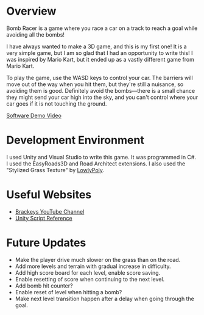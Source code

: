 # Overview

Bomb Racer is a game where you race a car on a track to reach a goal while avoiding all the bombs!

I have always wanted to make a 3D game, and this is my first one! It is a very simple game, but I am so glad that I had an opportunity to write this! I was inspired by Mario Kart, but it ended up as a vastly different game from Mario Kart. 

To play the game, use the WASD keys to control your car. The barriers will move out of the way when you hit them, but they're still a nuisance, so avoiding them is good. Definitely avoid the bombs—there is a small chance they might send your car high into the sky, and you can't control where your car goes if it is not touching the ground.

[Software Demo Video](http://youtube.link.goes.here)

# Development Environment

I used Unity and Visual Studio to write this game. It was programmed in C#. I used the EasyRoads3D and Road Architect extensions. I also used the "Stylized Grass Texture" by [LowlyPoly](https://assetstore.unity.com/publishers/16677). 


# Useful Websites

* [Brackeys YouTube Channel](https://www.youtube.com/channel/UCYbK_tjZ2OrIZFBvU6CCMiA)
* [Unity Script Reference](https://docs.unity3d.com/ScriptReference/)

# Future Updates

* Make the player drive much slower on the grass than on the road.
* Add more levels and terrain with gradual increase in difficulty.
* Add high score board for each level, enable score saving.
* Enable resetting of score when continuing to the next level.
* Add bomb hit counter?
* Enable reset of level when hitting a bomb?
* Make next level transition happen after a delay when going through the goal. 
